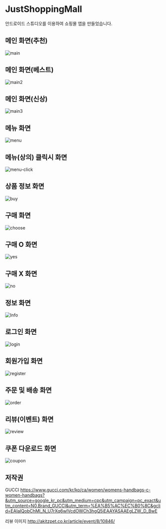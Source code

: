 # JustShoppingMall
안드로이드 스튜디오를 이용하여 쇼핑몰 앱을 만들었습니다.

## 메인 화면(추천)
![main](https://user-images.githubusercontent.com/71234090/93302216-94673100-f834-11ea-968f-30d6f064152d.png)

## 메인 화면(베스트)
![main2](https://user-images.githubusercontent.com/71234090/93302223-9630f480-f834-11ea-9085-74c656649b9b.png)

## 메인 화면(신상)
![main3](https://user-images.githubusercontent.com/71234090/93100873-9ae69300-f6e4-11ea-8f60-281dbdfca065.png)

## 메뉴 화면
![menu](https://user-images.githubusercontent.com/71234090/93100879-9cb05680-f6e4-11ea-8ee9-b2939f9064d4.png)

## 메뉴(상의) 클릭시 화면
![menu-click](https://user-images.githubusercontent.com/71234090/93302194-8c0ef600-f834-11ea-95b8-74da871b3180.png)

## 상품 정보 화면
![buy](https://user-images.githubusercontent.com/71234090/93302214-93360400-f834-11ea-8ae8-0e181b5e6c0e.png)

## 구매 화면
![choose](https://user-images.githubusercontent.com/71234090/93100916-a76aeb80-f6e4-11ea-894a-468f1803bd68.png)

## 구매 O 화면
![yes](https://user-images.githubusercontent.com/71234090/93302207-916c4080-f834-11ea-8392-590ce1038a1c.png)

## 구매 X 화면
![no](https://user-images.githubusercontent.com/71234090/93302197-8dd8b980-f834-11ea-9a37-2f72687f2cc8.png)

## 정보 화면
![Info](https://user-images.githubusercontent.com/71234090/93100883-9d48ed00-f6e4-11ea-924d-13b23e5060fb.png)

## 로그인 화면
![login](https://user-images.githubusercontent.com/71234090/93100904-a3d76480-f6e4-11ea-899a-fb0c27c46ea4.png)

## 회원가입 화면
![register](https://user-images.githubusercontent.com/71234090/93100905-a46ffb00-f6e4-11ea-95ff-8dd43b5e93a4.png)

## 주문 및 배송 화면
![order](https://user-images.githubusercontent.com/71234090/93100906-a46ffb00-f6e4-11ea-87a6-087b03bd668c.png)

## 리뷰(이벤트) 화면
![review](https://user-images.githubusercontent.com/71234090/93302201-8fa27d00-f834-11ea-952c-01a8bcc27730.png)

## 쿠폰 다운로드 화면
![coupon](https://user-images.githubusercontent.com/71234090/93100914-a6d25500-f6e4-11ea-90ab-929808cc946b.png)

## 저작권
GUCCI
https://www.gucci.com/kr/ko/ca/women/womens-handbags-c-women-handbags?&utm_source=google_kr_pc&utm_medium=cpc&utm_campaign=pc_exact&utm_content=N0.Brand_GUCCI&utm_term=%EA%B5%AC%EC%B0%8C&gclid=EAIaIQobChMI_N_U7rXq6wIVcdOWCh3hgQ5iEAAYASAAEgLZW_D_BwE

리뷰 이미지
http://akitzpet.co.kr/article/event/8/10846/
